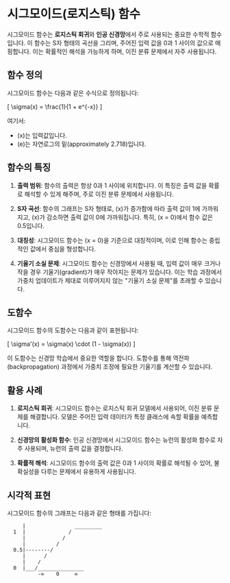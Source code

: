 # 시그모이드(로지스틱) 함수

시그모이드 함수는 **로지스틱 회귀**와 **인공 신경망**에서 주로 사용되는 중요한 수학적 함수입니다. 이 함수는 S자 형태의 곡선을 그리며, 주어진 입력 값을 0과 1 사이의 값으로 매핑합니다. 이는 확률적인 해석을 가능하게 하며, 이진 분류 문제에서 자주 사용됩니다.

## 함수 정의

시그모이드 함수는 다음과 같은 수식으로 정의됩니다:

\[
\sigma(x) = \frac{1}{1 + e^{-x}}
\]

여기서:
- \(x\)는 입력값입니다.
- \(e\)는 자연로그의 밑(approximately 2.718)입니다.

## 함수의 특징

1. **출력 범위**: 함수의 출력은 항상 0과 1 사이에 위치합니다. 이 특징은 출력 값을 확률로 해석할 수 있게 해주며, 주로 이진 분류 문제에서 사용됩니다.

2. **S자 곡선**: 함수의 그래프는 S자 형태로, \(x\)가 증가함에 따라 출력 값이 1에 가까워지고, \(x\)가 감소하면 출력 값이 0에 가까워집니다. 특히, \(x = 0\)에서 함수 값은 0.5입니다.

3. **대칭성**: 시그모이드 함수는 \(x = 0\)을 기준으로 대칭적이며, 이로 인해 함수는 중립적인 값에서 중심을 형성합니다.

4. **기울기 소실 문제**: 시그모이드 함수는 신경망에서 사용될 때, 입력 값이 매우 크거나 작을 경우 기울기(gradient)가 매우 작아지는 문제가 있습니다. 이는 학습 과정에서 가중치 업데이트가 제대로 이루어지지 않는 "기울기 소실 문제"를 초래할 수 있습니다.

## 도함수

시그모이드 함수의 도함수는 다음과 같이 표현됩니다:

\[
\sigma'(x) = \sigma(x) \cdot (1 - \sigma(x))
\]

이 도함수는 신경망 학습에서 중요한 역할을 합니다. 도함수를 통해 역전파(backpropagation) 과정에서 가중치 조정에 필요한 기울기를 계산할 수 있습니다.

## 활용 사례

1. **로지스틱 회귀**: 시그모이드 함수는 로지스틱 회귀 모델에서 사용되어, 이진 분류 문제를 해결합니다. 모델은 주어진 입력 데이터가 특정 클래스에 속할 확률을 예측합니다.

2. **신경망의 활성화 함수**: 인공 신경망에서 시그모이드 함수는 뉴런의 활성화 함수로 자주 사용되며, 뉴런의 출력 값을 결정합니다.

3. **확률적 해석**: 시그모이드 함수의 출력 값은 0과 1 사이의 확률로 해석될 수 있어, 불확실성을 다루는 문제에서 유용하게 사용됩니다.

## 시각적 표현

시그모이드 함수의 그래프는 다음과 같은 형태를 가집니다:

```plaintext
     |                _________
  1  |              /
     |            /
     |          /
  0.5|--------/
     |      /
     |    /
  0  |___/_______________
          -∞    0     ∞
